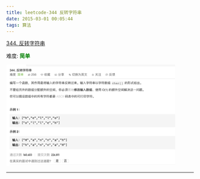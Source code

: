 ```yaml
---
title: leetcode-344 反转字符串
date: 2015-03-01 00:05:44
tags: 算法
---
```


[344. 反转字符串](https://leetcode-cn.com/problems/reverse-string/)

难度:  <font color="green">**简单**</font>


<img src="leetcode-344-反转字符串/0.png" width = 90% height = 50% />


<br>


---